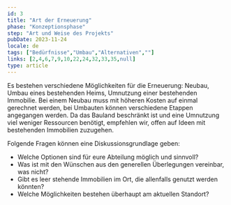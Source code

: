 ```yaml
---
id: 3
title: "Art der Erneuerung"
phase: "Konzeptionsphase"
step: "Art und Weise des Projekts"
pubDate: 2023-11-24
locale: de
tags: ["Bedürfnisse","Umbau","Alternativen",""]
links: [2,4,6,7,9,10,22,24,32,33,35,null]
type: article
---
```


Es bestehen verschiedene Möglichkeiten für die Erneuerung: Neubau, Umbau eines bestehenden Heims, Umnutzung einer bestehenden Immobilie. Bei einem Neubau muss mit höheren Kosten auf einmal gerechnet werden, bei Umbauten können verschiedene Etappen angegangen werden. Da das Bauland beschränkt ist und eine Umnutzung viel weniger Ressourcen benötigt, empfehlen wir, offen auf Ideen mit bestehenden Immobilien zuzugehen.

Folgende Fragen können eine Diskussionsgrundlage geben:
- Welche Optionen sind für eure Abteilung möglich und sinnvoll?
- Was ist mit den Wünschen aus den generellen Überlegungen vereinbar, was nicht?
- Gibt es leer stehende Immobilien im Ort, die allenfalls genutzt werden könnten?
- Welche Möglichkeiten bestehen überhaupt am aktuellen Standort?
